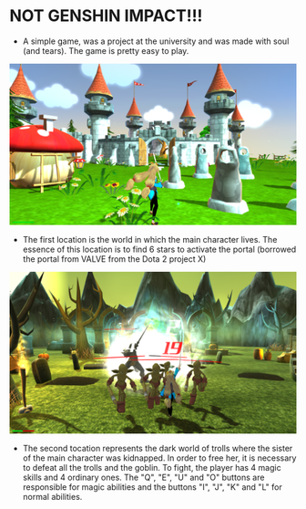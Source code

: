 # NOT GENSHIN IMPACT!!! 

* A simple game, was a project at the university and was made with soul (and tears). The game is pretty easy to play.

![Map_1](images/map_1.png)

* The first location is the world in which the main character lives. The essence of this location is to find 6 stars to activate the portal (borrowed the portal from VALVE from the Dota 2 project X)

![Map_2](images/map_2.png)

* The second tocation represents the dark world of trolls where the sister of the main character was kidnapped. In order to free her, it is necessary to defeat all the trolls and the goblin.
To fight, the player has 4 magic skills and 4 ordinary ones. The "Q", "E", "U" and "O" buttons are responsible for magic abilities and the buttons "I", "J", "K" and "L" for normal abilities.
